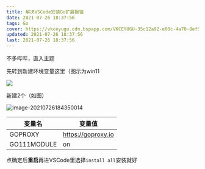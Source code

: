 ```yaml
---
title: 解决VSCode安装Go扩展报错
date: 2021-07-26 18:37:56
tags: Go
cover: https://vkceyugu.cdn.bspapp.com/VKCEYUGU-35c12a92-e00c-4a70-8ef5-7bc728310bb5/a12e31fc-68cf-49f0-b51f-277450416e0d.png
updated: 2021-07-26 18:37:56
last: 2021-07-26 18:37:56
---
```


不多哔哔，直入主题

先转到新建环境变量这里（图示为win11

![](https://k.thun888.xyz/2022/08/18/62fde67a827da.png)

新建2个（如图）

![image-20210726184350014](https://k.thun888.xyz/2022/08/18/62fde685a8fe8.png)

|变量名|变量值|
|-|-|
|GOPROXY|https://goproxy.io|
|GO111MODULE|on|

点确定后**重启**再进VSCode里选择`install all`安装就好